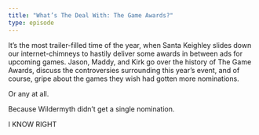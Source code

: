 ```yaml
---
title: "What’s The Deal With: The Game Awards?"
type: episode
---
```

It’s the most trailer-filled time of the year, when Santa Keighley slides down our internet-chimneys to hastily deliver some awards in between ads for upcoming games. Jason, Maddy, and Kirk go over the history of The Game Awards, discuss the controversies surrounding this year’s event, and of course, gripe about the games they wish had gotten more nominations.

Or any at all.

Because Wildermyth didn’t get a single nomination.

I KNOW RIGHT